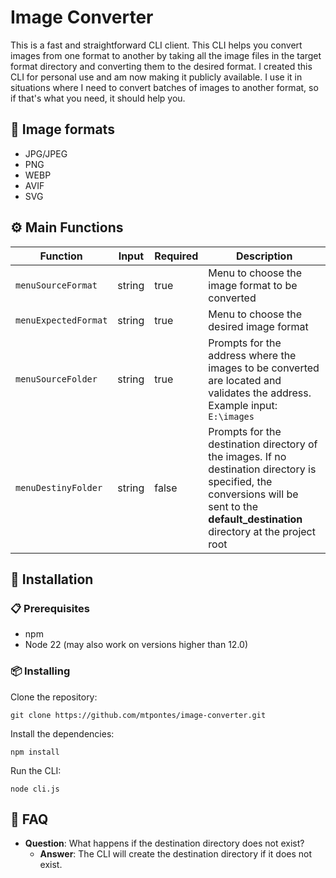 # Image Converter

This is a fast and straightforward CLI client. This CLI helps you convert images from one format to another by taking all the image files in the target format directory and converting them to the desired format. I created this CLI for personal use and am now making it publicly available. I use it in situations where I need to convert batches of images to another format, so if that's what you need, it should help you.

## 🔎 Image formats

- JPG/JPEG
- PNG
- WEBP
- AVIF
- SVG

## ⚙️ Main Functions

| Function              | Input  | Required | Description                                                                          |
|-----------------------|--------|----------|--------------------------------------------------------------------------------------|
| `menuSourceFormat`    | string | true     | Menu to choose the image format to be converted                                      |
| `menuExpectedFormat`  | string | true     | Menu to choose the desired image format                                              |
| `menuSourceFolder`    | string | true     | Prompts for the address where the images to be converted are located and validates the address. Example input: `E:\images` |
| `menuDestinyFolder`   | string | false    | Prompts for the destination directory of the images. If no destination directory is specified, the conversions will be sent to the **default_destination** directory at the project root |

## 🚀 Installation

### 📋 Prerequisites

- npm
- Node 22 (may also work on versions higher than 12.0)

### 📦 Installing
Clone the repository:

    git clone https://github.com/mtpontes/image-converter.git

Install the dependencies:

    npm install

Run the CLI:

    node cli.js

## 🤔  FAQ

- **Question**: What happens if the destination directory does not exist?
    - **Answer**: The CLI will create the destination directory if it does not exist.
